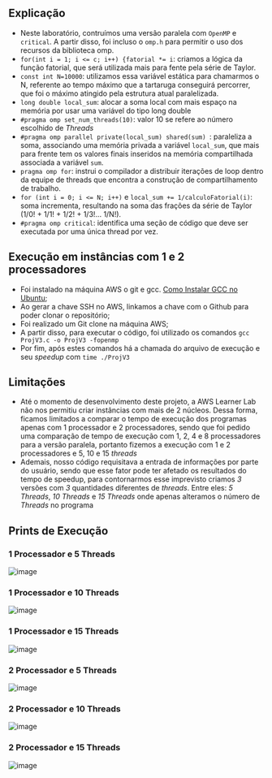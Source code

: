 ## Explicação 
- Neste laboratório, contruímos uma versão paralela com `OpenMP` e` critical`. A partir disso, foi incluso o `omp.h` para permitir o uso dos recursos da biblioteca omp.
- `for(int i = 1; i <= c; i++) {fatorial *= i`: criamos a lógica da função fatorial, que será utilizada mais para fente pela série de Taylor.
- `const int N=10000`: utilizamos essa variável estática para chamarmos o N, referente ao tempo máximo que a tartaruga conseguirá percorrer, que foi o máximo atingido pela estrutura atual paralelizada. 
- `long double local_sum`: alocar a soma local com mais espaço na memória por usar uma variável do tipo long double
- `#pragma omp set_num_threads(10)`: valor 10 se refere ao número escolhido de _Threads_
- `#pragma omp parallel private(local_sum) shared(sum) `: paraleliza a soma, associando uma memória privada a variável `local_sum`, que mais para frente tem os valores finais inseridos na memória compartilhada associada a variável `sum`.
- `pragma omp for`: instrui o compilador a distribuir iterações de loop dentro da equipe de threads que encontra a construção de compartilhamento de trabalho.
- `for (int i = 0; i <= N; i++)` e `local_sum += 1/calculoFatorial(i)`: soma incrementa, resultando na soma das frações da série de Taylor (1/0! + 1/1! + 1/2! + 1/3!... 1/N!).
- `#pragma omp critical`: identifica uma seção de código que deve ser executada por uma única thread por vez.

## Execução em instâncias com 1 e 2 processadores
- Foi instalado na máquina AWS o git e gcc. [Como Instalar GCC no Ubuntu](https://linuxize.com/post/how-to-install-gcc-compiler-on-ubuntu-18-04/);
- Ao gerar a chave SSH no AWS, linkamos a chave com o Github para poder clonar o repositório;
- Foi realizado um Git clone na máquina AWS;
- A partir disso, para executar o código, foi utilizado os comandos `gcc ProjV3.c -o ProjV3 -fopenmp`
- Por fim, após estes comandos há a chamada do arquivo de execução e seu _speedup_ com `time ./ProjV3`

## Limitações
- Até o momento de desenvolvimento deste projeto, a AWS Learner Lab não nos permitiu criar instâncias com mais de 2 núcleos. Dessa forma, ficamos limitados a comparar o tempo de execução dos programas apenas com 1 processador e 2 processadores, sendo que foi pedido uma comparação de tempo de execução com 1, 2, 4  e 8 processadores para a versão paralela, portanto fizemos a execução com 1 e 2 processadores e 5, 10 e 15 _threads_
- Ademais, nosso código requisitava a entrada de informações por parte do usuário, sendo que esse fator pode ter afetado os resultados do tempo de speedup, para contornarmos esse imprevisto criamos _3_ versões com _3_ quantidades diferentes de _threads_. Entre eles: _5 Threads_, _10 Threads_ e _15 Threads_ onde apenas alteramos o número de _Threads_ no programa
## Prints de Execução

### 1 Processador e 5 Threads
![image](https://user-images.githubusercontent.com/80297158/200951298-a95cb6f5-281a-41e8-8e62-b1a0cd55a5c4.png)

### 1 Processador e 10 Threads
![image](https://user-images.githubusercontent.com/80297158/200951371-5db40a5a-f15a-42ce-92e6-15423271e4d1.png)

### 1 Processador e 15 Threads
![image](https://user-images.githubusercontent.com/80297158/200951472-2e95b2bf-08ca-4b01-a92c-52c8ae6314d5.png)

### 2 Processador e 5 Threads
![image](https://user-images.githubusercontent.com/80297158/200951035-b02d1d0d-c5e4-4fcb-8fce-7b5b06e2d11b.png)

### 2 Processador e 10 Threads
![image](https://user-images.githubusercontent.com/80297158/200950895-9a25555b-aac8-45bb-95b8-dcf4f8e71523.png)

### 2 Processador e 15 Threads
![image](https://user-images.githubusercontent.com/80297158/200950742-acc73ef9-a59b-45f8-9710-93dda278822a.png)

